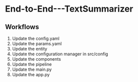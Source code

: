 # End-to-End---TextSummarizer

## Workflows

1. Update the config.yaml
2. Update the params.yaml
3. Update the entity
4. Update the configuration manager in src/config
5. Update the components
6. Update the pipeline
7. Update the main.py
8. Update the app.py
